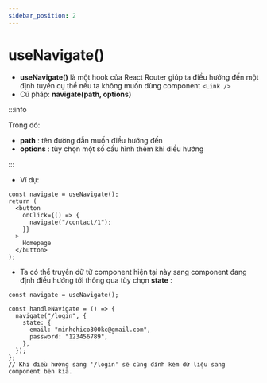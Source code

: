 ```yaml
---
sidebar_position: 2
---
```


# useNavigate()

- **useNavigate()** là một hook của React Router giúp ta điều hướng đến một định tuyến cụ thể nếu ta không muốn dùng component `<Link />`
- Cú pháp: **navigate(path, options)**

:::info

Trong đó:

- **path** : tên đường dẫn muốn điều hướng đến
- **options** : tùy chọn một số cấu hình thêm khi điều hướng

:::

- Ví dụ:

```tsx
const navigate = useNavigate();
return (
  <button
    onClick={() => {
      navigate("/contact/1");
    }}
  >
    Homepage
  </button>
);
```

- Ta có thể truyền dữ từ component hiện tại này sang component đang định điều hướng tới thông qua tùy chọn **state** :

```tsx
const navigate = useNavigate();

const handleNavigate = () => {
  navigate("/login", {
    state: {
      email: "minhchico300kc@gmail.com",
      password: "123456789",
    },
  });
};
// Khi điều hướng sang '/login' sẽ cùng đính kèm dữ liệu sang component bên kia.
```
